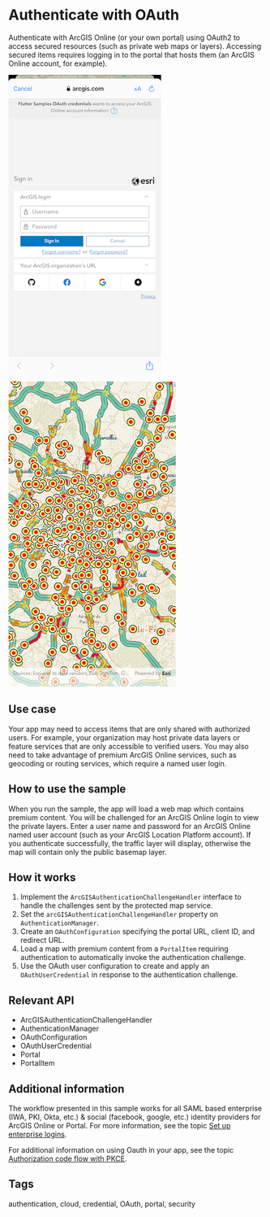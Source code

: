 # Authenticate with OAuth

Authenticate with ArcGIS Online (or your own portal) using OAuth2 to access secured resources (such as private web maps or layers). Accessing secured items requires logging in to the portal that hosts them (an ArcGIS Online account, for example).

![Image of authenticate with OAuth](authenticate_with_oauth.png)
![Image of loaded item](authenticate_with_oauth_loaded.png)

## Use case

Your app may need to access items that are only shared with authorized users. For example, your organization may host private data layers or feature services that are only accessible to verified users. You may also need to take advantage of premium ArcGIS Online services, such as geocoding or routing services, which require a named user login.

## How to use the sample

When you run the sample, the app will load a web map which contains premium content. You will be challenged for an ArcGIS Online login to view the private layers. Enter a user name and password for an ArcGIS Online named user account (such as your ArcGIS Location Platform account). If you authenticate successfully, the traffic layer will display, otherwise the map will contain only the public basemap layer.

## How it works

1. Implement the `ArcGISAuthenticationChallengeHandler` interface to handle the challenges sent by the protected map service.
2. Set the `arcGISAuthenticationChallengeHandler` property on `AuthenticationManager`.
3. Create an `OAuthConfiguration` specifying the portal URL, client ID, and redirect URL.
4. Load a map with premium content from a `PortalItem` requiring authentication to automatically invoke the  authentication challenge.
5. Use the OAuth user configuration to create and apply an `OAuthUserCredential` in response to the authentication challenge.

## Relevant API

* ArcGISAuthenticationChallengeHandler
* AuthenticationManager
* OAuthConfiguration
* OAuthUserCredential
* Portal
* PortalItem

## Additional information

The workflow presented in this sample works for all SAML based enterprise (IWA, PKI, Okta, etc.) & social (facebook, google, etc.) identity providers for ArcGIS Online or Portal. For more information, see the topic [Set up enterprise logins](https://doc.arcgis.com/en/arcgis-online/administer/saml-logins.htm).

For additional information on using Oauth in your app, see the topic [Authorization code flow with PKCE](https://developers.arcgis.com/documentation/mapping-apis-and-services/security/user-authentication/serverless-native-flow/).

## Tags

authentication, cloud, credential, OAuth, portal, security
